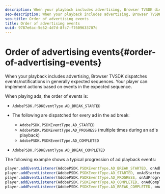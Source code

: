 ```yaml
---
description: When your playback includes advertising, Browser TVSDK dispatches events/notifications in generally expected sequences. Your player can implement actions based on events in the expected sequence.
seo-description: When your playback includes advertising, Browser TVSDK dispatches events/notifications in generally expected sequences. Your player can implement actions based on events in the expected sequence.
seo-title: Order of advertising events
title: Order of advertising events
uuid: 9787e6ac-5e52-4d7d-8fc7-f7609633707c
---
```


# Order of advertising events{#order-of-advertising-events}

When your playback includes advertising, Browser TVSDK dispatches events/notifications in generally expected sequences. Your player can implement actions based on events in the expected sequence.

<!--<a id="section_69E3CCBC57BB48399799876E83908348"></a>-->

When playing ads, the order of events is:

* `AdobePSDK.PSDKEventType.AD_BREAK_STARTED` 
* The following are dispatched for every ad in the ad break:

    * `AdobePSDK.PSDKEventType.AD_STARTED` 
    * `AdobePSDK.PSDKEventType.AD_PROGRESS` (multiple times during an ad's playback) 
    * `AdobePSDK.PSDKEventType.AD_COMPLETED`

* `AdobePSDK.PSDKEventType.AD_BREAK_COMPLETED`

The following example shows a typical progression of ad playback events:

```js
player.addEventListener(AdobePSDK.PSDKEventType.AD_BREAK_STARTED, onAdbreakStarted); 
player.addEventListener(AdobePSDK.PSDKEventType.AD_STARTED, onAdStarted); 
player.addEventListener(AdobePSDK.PSDKEventType.AD_PROGRESS, onAdProgress); 
player.addEventListener(AdobePSDK.PSDKEventType.AD_COMPLETED, onAdCompleted); 
player.addEventListener(AdobePSDK.PSDKEventType.AD_BREAK_COMPLETED, onAdbreakCompleted);
```

